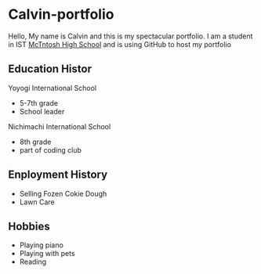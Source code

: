# Calvin-portfolio
Hello, My name is Calvin and this is my spectacular portfolio. I am a student in IST [McTntosh High School](https://www.fcboe.org/mhs) and is using GitHub to host my portfolio

## Education Histor
Yoyogi International School
- 5-7th grade
- School leader

Nichimachi International School
- 8th grade
- part of coding club

## Enployment History
- Selling Fozen Cokie Dough
- Lawn Care

## Hobbies
- Playing piano
- Playing with pets
- Reading
